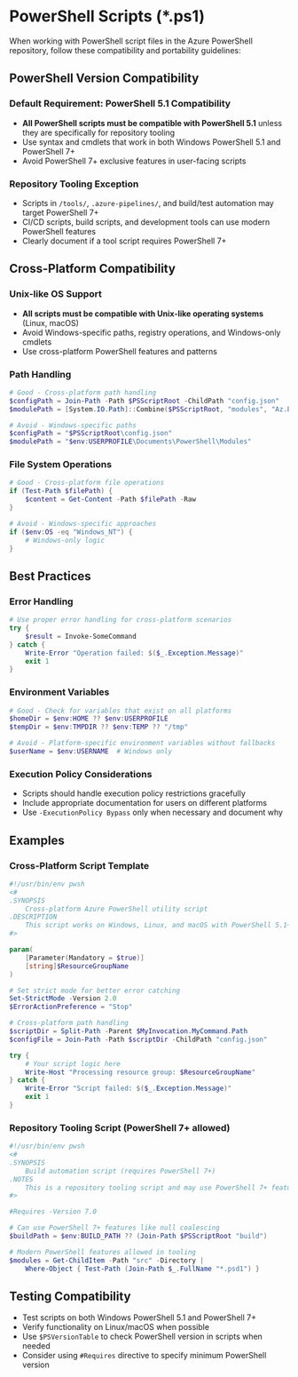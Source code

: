 # PowerShell Scripts (*.ps1)

When working with PowerShell script files in the Azure PowerShell repository, follow these compatibility and portability guidelines:

## PowerShell Version Compatibility

### Default Requirement: PowerShell 5.1 Compatibility
- **All PowerShell scripts must be compatible with PowerShell 5.1** unless they are specifically for repository tooling
- Use syntax and cmdlets that work in both Windows PowerShell 5.1 and PowerShell 7+
- Avoid PowerShell 7+ exclusive features in user-facing scripts

### Repository Tooling Exception
- Scripts in `/tools/`, `.azure-pipelines/`, and build/test automation may target PowerShell 7+
- CI/CD scripts, build scripts, and development tools can use modern PowerShell features
- Clearly document if a tool script requires PowerShell 7+

## Cross-Platform Compatibility

### Unix-like OS Support
- **All scripts must be compatible with Unix-like operating systems** (Linux, macOS)
- Avoid Windows-specific paths, registry operations, and Windows-only cmdlets
- Use cross-platform PowerShell features and patterns

### Path Handling
```powershell
# Good - Cross-platform path handling
$configPath = Join-Path -Path $PSScriptRoot -ChildPath "config.json"
$modulePath = [System.IO.Path]::Combine($PSScriptRoot, "modules", "Az.Example")

# Avoid - Windows-specific paths
$configPath = "$PSScriptRoot\config.json"
$modulePath = "$env:USERPROFILE\Documents\PowerShell\Modules"
```

### File System Operations
```powershell
# Good - Cross-platform file operations
if (Test-Path $filePath) {
    $content = Get-Content -Path $filePath -Raw
}

# Avoid - Windows-specific approaches
if ($env:OS -eq "Windows_NT") { 
    # Windows-only logic
}
```

## Best Practices

### Error Handling
```powershell
# Use proper error handling for cross-platform scenarios
try {
    $result = Invoke-SomeCommand
} catch {
    Write-Error "Operation failed: $($_.Exception.Message)"
    exit 1
}
```

### Environment Variables
```powershell
# Good - Check for variables that exist on all platforms
$homeDir = $env:HOME ?? $env:USERPROFILE
$tempDir = $env:TMPDIR ?? $env:TEMP ?? "/tmp"

# Avoid - Platform-specific environment variables without fallbacks
$userName = $env:USERNAME  # Windows only
```

### Execution Policy Considerations
- Scripts should handle execution policy restrictions gracefully
- Include appropriate documentation for users on different platforms
- Use `-ExecutionPolicy Bypass` only when necessary and document why

## Examples

### Cross-Platform Script Template
```powershell
#!/usr/bin/env pwsh
<#
.SYNOPSIS
    Cross-platform Azure PowerShell utility script
.DESCRIPTION
    This script works on Windows, Linux, and macOS with PowerShell 5.1+
#>

param(
    [Parameter(Mandatory = $true)]
    [string]$ResourceGroupName
)

# Set strict mode for better error catching
Set-StrictMode -Version 2.0
$ErrorActionPreference = "Stop"

# Cross-platform path handling
$scriptDir = Split-Path -Parent $MyInvocation.MyCommand.Path
$configFile = Join-Path -Path $scriptDir -ChildPath "config.json"

try {
    # Your script logic here
    Write-Host "Processing resource group: $ResourceGroupName"
} catch {
    Write-Error "Script failed: $($_.Exception.Message)"
    exit 1
}
```

### Repository Tooling Script (PowerShell 7+ allowed)
```powershell
#!/usr/bin/env pwsh
<#
.SYNOPSIS
    Build automation script (requires PowerShell 7+)
.NOTES
    This is a repository tooling script and may use PowerShell 7+ features
#>

#Requires -Version 7.0

# Can use PowerShell 7+ features like null coalescing
$buildPath = $env:BUILD_PATH ?? (Join-Path $PSScriptRoot "build")

# Modern PowerShell features allowed in tooling
$modules = Get-ChildItem -Path "src" -Directory | 
    Where-Object { Test-Path (Join-Path $_.FullName "*.psd1") }
```

## Testing Compatibility
- Test scripts on both Windows PowerShell 5.1 and PowerShell 7+
- Verify functionality on Linux/macOS when possible
- Use `$PSVersionTable` to check PowerShell version in scripts when needed
- Consider using `#Requires` directive to specify minimum PowerShell version